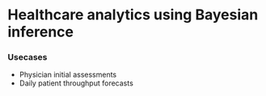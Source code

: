 # Healthcare analytics using Bayesian inference

### Usecases
* Physician initial assessments
* Daily patient throughput forecasts
